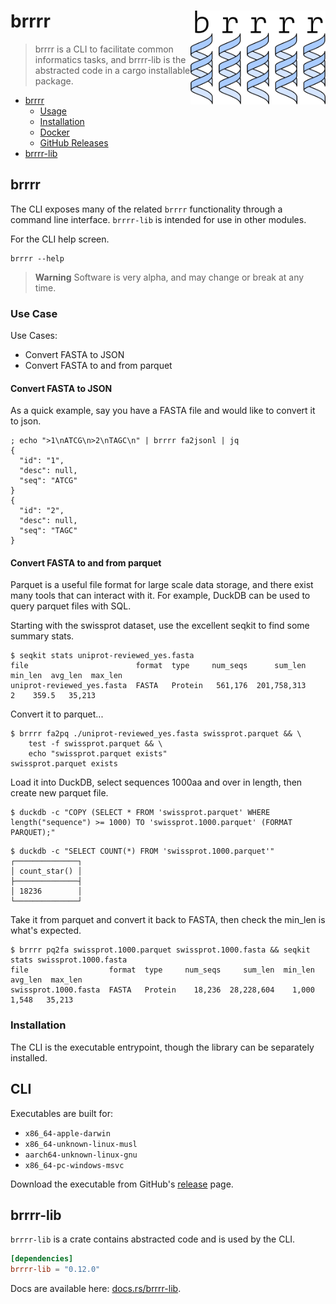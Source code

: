 # brrrr <a href='https://github.com/tshauck/brrrr'><img src='brrrr/docs/brrrr-logo.png' align="right" height="150" /></a>

> brrrr is a CLI to facilitate common informatics tasks, and brrrr-lib is the
> abstracted code in a cargo installable package.

* [brrrr](#brrrr)
  * [Usage](#usage)
  * [Installation](#installation)
  * [Docker](#docker)
  * [GitHub Releases](#github-releases)
* [brrrr-lib](#brrrr-lib)

## brrrr

The CLI exposes many of the related `brrrr` functionality through a command line
interface. `brrrr-lib` is intended for use in other modules.

For the CLI help screen.

    brrrr --help

> **Warning**
> Software is very alpha, and may change or break at any time.

### Use Case

Use Cases:

* Convert FASTA to JSON
* Convert FASTA to and from parquet

#### Convert FASTA to JSON

As a quick example, say you have a FASTA file and would like to convert it to
json.

```console
; echo ">1\nATCG\n>2\nTAGC\n" | brrrr fa2jsonl | jq
{
  "id": "1",
  "desc": null,
  "seq": "ATCG"
}
{
  "id": "2",
  "desc": null,
  "seq": "TAGC"
}
```

#### Convert FASTA to and from parquet

Parquet is a useful file format for large scale data storage, and there exist
many tools that can interact with it. For example, DuckDB can be used to query
parquet files with SQL.

Starting with the swissprot dataset, use the excellent seqkit to find some
summary stats.

```console
$ seqkit stats uniprot-reviewed_yes.fasta
file                        format  type     num_seqs      sum_len  min_len  avg_len  max_len
uniprot-reviewed_yes.fasta  FASTA   Protein   561,176  201,758,313        2    359.5   35,213
```

Convert it to parquet...

```console
$ brrrr fa2pq ./uniprot-reviewed_yes.fasta swissprot.parquet && \
    test -f swissprot.parquet && \
    echo "swissprot.parquet exists"
swissprot.parquet exists
```

Load it into DuckDB, select sequences 1000aa and over in length, then create new parquet file.

```console
$ duckdb -c "COPY (SELECT * FROM 'swissprot.parquet' WHERE length("sequence") >= 1000) TO 'swissprot.1000.parquet' (FORMAT PARQUET);"
```

```console
$ duckdb -c "SELECT COUNT(*) FROM 'swissprot.1000.parquet'"
┌──────────────┐
│ count_star() │
├──────────────┤
│ 18236        │
└──────────────┘
```

Take it from parquet and convert it back to FASTA, then check the min_len is
what's expected.

```console
$ brrrr pq2fa swissprot.1000.parquet swissprot.1000.fasta && seqkit stats swissprot.1000.fasta
file                  format  type     num_seqs     sum_len  min_len  avg_len  max_len
swissprot.1000.fasta  FASTA   Protein    18,236  28,228,604    1,000    1,548   35,213
```

### Installation

The CLI is the executable entrypoint, though the library can be separately
installed.

## CLI

Executables are built for:

* `x86_64-apple-darwin`
* `x86_64-unknown-linux-musl`
* `aarch64-unknown-linux-gnu`
* `x86_64-pc-windows-msvc`

Download the executable from GitHub's
[release](https://github.com/tshauck/brrrr/releases/latest) page.

[examples.sh]: https://github.com/tshauck/brrrr/blob/main/examples.sh

## brrrr-lib

`brrrr-lib` is a crate contains abstracted code and is used by the CLI.

```toml
[dependencies]
brrrr-lib = "0.12.0"
```

Docs are available here: [docs.rs/brrrr-lib](https://docs.rs/brrrr-lib/0.9.11/brrrr_lib/).
